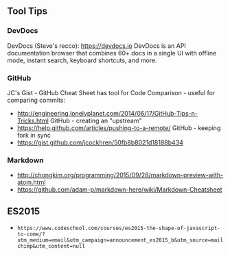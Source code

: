 ## Tool Tips

### DevDocs
DevDocs (Steve's recco):  https://devdocs.io
DevDocs is an API documentation browser that combines 60+ docs in a single UI with offline mode, instant search, keyboard shortcuts, and more.

### GitHub
JC's Gist - GitHub Cheat Sheet has tool for Code Comparison - useful for comparing commits:
* http://engineering.lonelyplanet.com/2014/06/17/GitHub-Tips-n-Tricks.html
GitHub - creating an "upstream"   
* https://help.github.com/articles/pushing-to-a-remote/
GitHub - keeping fork in sync
* https://gist.github.com/jcockhren/50fb8b8021d18188b434

### Markdown
* http://chongkim.org/programming/2015/09/28/markdown-preview-with-atom.html
* https://github.com/adam-p/markdown-here/wiki/Markdown-Cheatsheet

## ES2015
* `https://www.codeschool.com/courses/es2015-the-shape-of-javascript-to-come/?utm_medium=email&utm_campaign=announcement_es2015_b&utm_source=mailchimp&utm_content=null`
